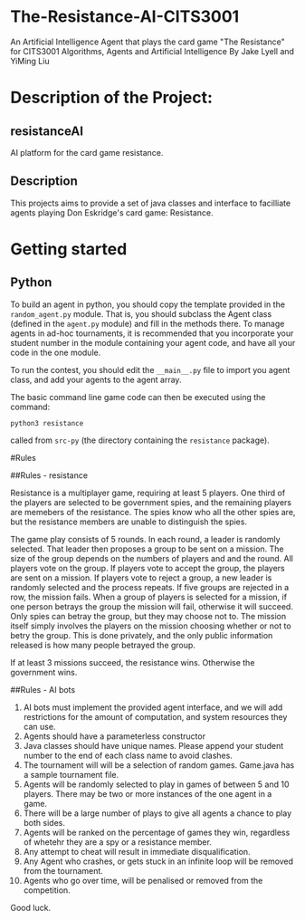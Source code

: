 # The-Resistance-AI-CITS3001
An Artificial Intelligence Agent that plays the card game "The Resistance" for CITS3001 Algorithms, Agents and Artificial Intelligence
By Jake Lyell and YiMing Liu

# Description of the Project:

## resistanceAI
AI platform for the card game resistance.

## Description
This projects aims to provide a set of java classes and interface to facilliate agents playing Don Eskridge's card game: Resistance.

# Getting started

## Python

To build an agent in python, you should copy the template provided in the `random_agent.py` module. 
That is, you should subclass the Agent class (defined in the `agent.py` module) and fill in the methods there.
To manage agents in ad-hoc tournaments, it is recommended that you incorporate your student number in the module containing your agent code,
and have all your code in the one module.

To run the contest, you should edit the `__main__.py` file to import you agent class, and add your agents to the agent array.

The basic command line game code can then be executed using the command:

`python3 resistance`

called from `src-py` (the directory containing the `resistance` package).

#Rules

##Rules - resistance

Resistance is a multiplayer game, requiring at least 5 players. One third of the players are selected to be government spies, and the remaining players are memebers of the resistance.
The spies know who all the other spies are, but the resistance members are unable to distinguish the spies.

The game play consists of 5 rounds. In each round, a leader is randomly selected. That leader then proposes a group to be sent on a mission. 
The size of the group depends on the numbers of players and and the round. All players vote on the group. 
If players vote to accept the group, the players are sent on a mission. If players vote to reject a group, a new leader is randomly selected and the process repeats.
If five groups are rejected in a row, the mission fails.
When a group of players is selected for a mission, if one person betrays the group the mission will fail, otherwise it will succeed. 
Only spies can betray the group, but they may choose not to. 
The mission itself simply involves the players on the mission choosing whether or not to betry the group. 
This is done privately, and the only public information released is how many people betrayed the group.

If at least 3 missions succeed, the resistance wins. Otherwise the government wins.

##Rules - AI bots
1. AI bots must implement the provided agent interface, and we will add restrictions for the amount of computation, and system resources they can use.
2. Agents should have a parameterless constructor
3. Java classes should have unique names. Please append your student number to the end of each class name to avoid clashes.
4. The tournament will will be a selection of random games. Game.java has a sample tournament file.
5. Agents will be randomly selected to play in games of between 5 and 10 players. There may be two or more instances of the one agent in a game.
6. There will be a large number of plays to give all agents a chance to play both sides.
7. Agents will be ranked on the percentage of games they win, regardless of whetehr they are a spy or a resistance member.
8. Any attempt to cheat will result in immediate disqualification.
9. Any Agent who crashes, or gets stuck in an infinite loop will be removed from the tournament.
10. Agents who go over time, will be penalised or removed from the competition.

Good luck.